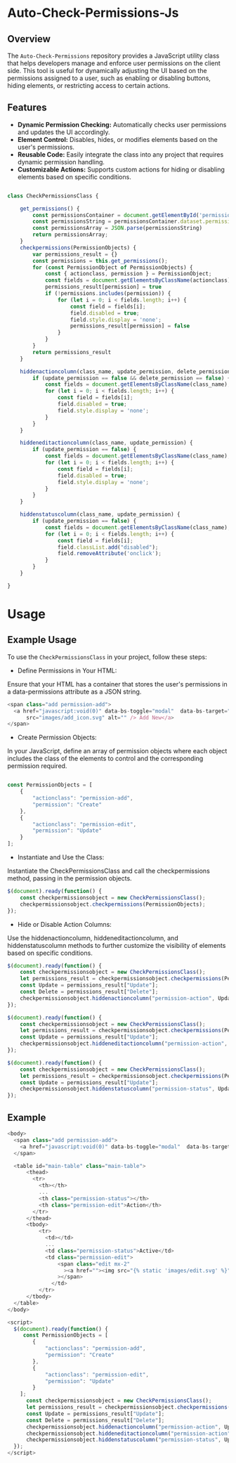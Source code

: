 # Auto-Check-Permissions-Js

## Overview

The `Auto-Check-Permissions` repository provides a JavaScript utility class that helps developers manage and enforce user permissions on the client side. This tool is useful for dynamically adjusting the UI based on the permissions assigned to a user, such as enabling or disabling buttons, hiding elements, or restricting access to certain actions.

## Features

- **Dynamic Permission Checking:** Automatically checks user permissions and updates the UI accordingly.
- **Element Control:** Disables, hides, or modifies elements based on the user's permissions.
- **Reusable Code:** Easily integrate the class into any project that requires dynamic permission handling.
- **Customizable Actions:** Supports custom actions for hiding or disabling elements based on specific conditions.


```javascript

class CheckPermissionsClass {

    get_permissions() {
        const permissionsContainer = document.getElementById('permissions-container-in-layout');
        const permissionsString = permissionsContainer.dataset.permissions
        const permissionsArray = JSON.parse(permissionsString)
        return permissionsArray;
    }
    checkpermissions(PermissionObjects) {
        var permissions_result = {}
        const permissions = this.get_permissions();
        for (const PermissionObject of PermissionObjects) {
            const { actionclass, permission } = PermissionObject;
            const fields = document.getElementsByClassName(actionclass);
            permissions_result[permission] = true
            if (!permissions.includes(permission)) {
                for (let i = 0; i < fields.length; i++) {
                    const field = fields[i];
                    field.disabled = true;
                    field.style.display = 'none';
                    permissions_result[permission] = false
                }
            }
        }
        return permissions_result
    }

    hiddenactioncolumn(class_name, update_permission, delete_permission) {
        if (update_permission == false && delete_permission == false) {
            const fields = document.getElementsByClassName(class_name);
            for (let i = 0; i < fields.length; i++) {
                const field = fields[i];
                field.disabled = true;
                field.style.display = 'none';
            }
        }
    }

    hiddeneditactioncolumn(class_name, update_permission) {
        if (update_permission == false) {
            const fields = document.getElementsByClassName(class_name);
            for (let i = 0; i < fields.length; i++) {
                const field = fields[i];
                field.disabled = true;
                field.style.display = 'none';
            }
        }
    }

    hiddenstatuscolumn(class_name, update_permission) {
        if (update_permission == false) {
            const fields = document.getElementsByClassName(class_name);
            for (let i = 0; i < fields.length; i++) {
                const field = fields[i];
                field.classList.add("disabled");
                field.removeAttribute('onclick');
            }
        }
    }

}

```

# Usage

## Example Usage

To use the `CheckPermissionsClass` in your project, follow these steps:

- Define Permissions in Your HTML:

Ensure that your HTML has a container that stores the user's permissions in a data-permissions attribute as a JSON string.

```javascript
<span class="add permission-add">
  <a href="javascript:void(0)" data-bs-toggle="modal"  data-bs-target="#add"><img
      src="images/add_icon.svg" alt="" /> Add New</a>
</span>
```


- Create Permission Objects:

In your JavaScript, define an array of permission objects where each object includes the class of the elements to control and the corresponding permission required.

```javascript

const PermissionObjects = [
    {
        "actionclass": "permission-add",
        "permission": "Create"
    },
    {
        "actionclass": "permission-edit",
        "permission": "Update"
    }
];

```

- Instantiate and Use the Class:

Instantiate the CheckPermissionsClass and call the checkpermissions method, passing in the permission objects.


```javascript
$(document).ready(function() {
    const checkpermissionsobject = new CheckPermissionsClass();
    checkpermissionsobject.checkpermissions(PermissionObjects);
});

```


- Hide or Disable Action Columns:

Use the hiddenactioncolumn, hiddeneditactioncolumn, and hiddenstatuscolumn methods to further customize the visibility of elements based on specific conditions.


```javascript
$(document).ready(function() {
    const checkpermissionsobject = new CheckPermissionsClass();
    let permissions_result = checkpermissionsobject.checkpermissions(PermissionObjects);
    const Update = permissions_result["Update"];
    const Delete = permissions_result["Delete"];
    checkpermissionsobject.hiddenactioncolumn("permission-action", Update, Delete);
});
```


```javascript
$(document).ready(function() {
    const checkpermissionsobject = new CheckPermissionsClass();
    let permissions_result = checkpermissionsobject.checkpermissions(PermissionObjects);
    const Update = permissions_result["Update"];
    checkpermissionsobject.hiddeneditactioncolumn("permission-action", Update);
});
```

```javascript
$(document).ready(function() {
    const checkpermissionsobject = new CheckPermissionsClass();
    let permissions_result = checkpermissionsobject.checkpermissions(PermissionObjects);
    const Update = permissions_result["Update"];
    checkpermissionsobject.hiddenstatuscolumn("permission-status", Update);
});
```

## Example


```javascript
<body>
  <span class="add permission-add">
    <a href="javascript:void(0)" data-bs-toggle="modal"  data-bs-target="#add"><img src="images/add_icon.svg" alt="" /> Add New</a>
  </span>

  <table id="main-table" class="main-table">
      <thead>
        <tr>
          <th></th>
          ...
          <th class="permission-status"></th>
          <th class="permission-edit">Action</th>
        </tr>
      </thead>
      <tbody>
          <tr>
            <td></td>
            ...
            <td class="permission-status">Active</td>
            <td class="permission-edit">
                <span class="edit mx-2"
                  ><a href=""><img src="{% static 'images/edit.svg' %}" alt="" /></a
                ></span>
              </td>
          </tr>
      </tbody>
  </table>
</body>

<script>
  $(document).ready(function() {
     const PermissionObjects = [
        {
            "actionclass": "permission-add",
            "permission": "Create"
        },
        {
            "actionclass": "permission-edit",
            "permission": "Update"
        }
    ];
      const checkpermissionsobject = new CheckPermissionsClass();
      let permissions_result = checkpermissionsobject.checkpermissions(PermissionObjects);
      const Update = permissions_result["Update"];
      const Delete = permissions_result["Delete"];
      checkpermissionsobject.hiddenactioncolumn("permission-action", Update, Delete);
      checkpermissionsobject.hiddeneditactioncolumn("permission-action", Update);
      checkpermissionsobject.hiddenstatuscolumn("permission-status", Update);
  });
</script>

```

